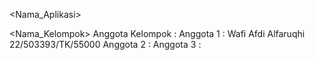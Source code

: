 <Nama_Aplikasi>


<Nama_Kelompok>
Anggota Kelompok : 
Anggota 1 : Wafi Afdi Alfaruqhi 22/503393/TK/55000 
Anggota 2 : 
Anggota 3 :
